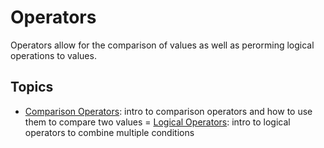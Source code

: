 # Operators

Operators allow for the comparison of values as well as perorming logical operations to values. 

## Topics

- [Comparison Operators](https://github.com/mCaballero1224/docs/tree/main/notes/programming/python/operators/comparison_operators.py): intro to comparison operators and how to use them to compare two values
= [Logical Operators](https://github.com/mCaballero1224/docs/tree/main/notes/programming/python/operator/logical_operators.py): intro to logical operators to combine multiple conditions
